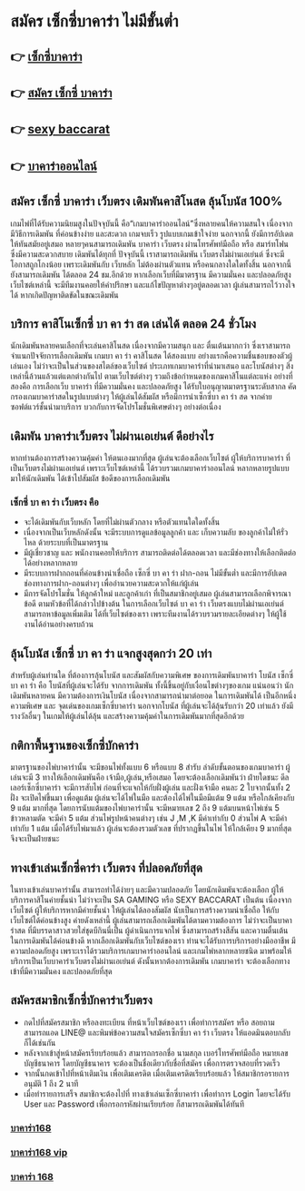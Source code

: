 # สมัคร เซ็กซี่บาคาร่า ไม่มีขั้นต่ำ

## 👉 [เซ็กซี่บาคาร่า](https://bit.ly/3fKDprD)
## 👉 [สมัคร เซ็กซี่ บาคาร่า](https://bit.ly/3fKDprD)
## 👉 [sexy baccarat](https://bit.ly/3fKDprD)
## 👉 [บาคาร่าออนไลน์](https://bit.ly/3fKDprD)

## สมัคร เซ็กซี่ บาคาร่า เว็บตรง เดิมพันคาสิโนสด ลุ้นโบนัส 100%

เกมไพ่ที่ได้รับความนิยมสูงในปัจจุบันนี้ คือ“เกมบาคาร่าออนไลน์”ซึ่งหลายคนให้ความสนใจ เนื่องจากมีวิธีการเดิมพัน ที่ค่อนข้างง่าย และสะดวก เกมจบเร็ว รูปแบบเกมเข้าใจง่าย นอกจากนี้ ยังมีการอัปเดตให้ทันสมัยอยู่เสมอ หลายๆคนสามารถเดิมพัน บาคาร่า เว็บตรง ผ่านโทรศัพท์มือถือ หรือ สมาร์ทโฟน ซึ่งมีความสะดวกสบาย เดิมพันได้ทุกที่ ปัจจุบันนี้ เราสามารถเดิมพัน เว็บตรงไม่ผ่านเอเย่นต์ ซึ่งจะมีโอกาสถูกโกงน้อย เพราะเดิมพันกับ เว็บหลัก ไม่ต้องผ่านตัวแทน หรือคนกลางใดใดทั้งสิ้น นอกจากนี้ ยังสามารถเดิมพัน ได้ตลอด 24 ชม.อีกด้วย หากเลือกเว็บที่มีมาตรฐาน มีความมั่นคง และปลอดภัยสูง เว็บไซต์เหล่านี้ จะมีทีมงานคอยให้คำปรึกษา และแก้ไขปัญหาต่างๆอยู่ตลอดเวลา ผู้เล่นสามารถไว้วางใจได้ หากเกิดปัญหาติดขัดในขณะเดิมพัน

## บริการ คาสิโนเซ็กซี่ บา คา ร่า สด เล่นได้ ตลอด 24 ชั่วโมง

นักเดิมพันหลายคนเลือกที่จะเล่นคาสิโนสด เนื่องจากมีความสนุก และ ตื่นเต้นมากกว่า ซึ่งเราสามารถจำแนกปัจจัยการเลือกเดิมพัน เกมบา คา ร่า คาสิโนสด ได้สองแบบ อย่างแรกคือความชื่นชอบของตัวผู้เล่นเอง ไม่ว่าจะเป็นในส่วนของสไตล์ของเว็บไซต์ ประเภทเกมบาคาร่าที่นำมาเสนอ และโบนัสต่างๆ สิ่งเหล่านี้ล้วนแล้วแต่แตกต่างกันไป ตามเว็บไซต์ต่างๆ รวมถึงข้อกำหนดของเกมคาสิโนแต่ละแห่ง อย่างที่สองคือ การเลือกเว็บ บาคาร่า ที่มีความมั่นคง และปลอดภัยสูง ได้รับใบอนุญาตมาตรฐานระดับสากล คัดกรองเกมบาคาร่าสดในรูปแบบต่างๆ ให้ผู้เล่นได้สัมผัส หรือมีการนำเซ็กซี่บา คา ร่า สด จากค่ายซอฟต์แวร์ชั้นนำมาบริการ บวกกับการจัดโปรโมชั่นพิเศษต่างๆ อย่างต่อเนื่อง

## เดิมพัน บาคาร่าเว็บตรง ไม่ผ่านเอเย่นต์ ดีอย่างไร

หากท่านต้องการสร้างความคุ้มค่า ให้ตนเองมากที่สุด ผู้เล่นจะต้องเลือกเว็บไซต์ ผู้ให้บริการบาคาร่า ที่เป็นเว็บตรงไม่ผ่านเอเย่นต์ เพราะเว็บไซต์เหล่านี้ ได้รวบรวมเกมบาคาร่าออนไลน์ หลากหลายรูปแบบมาให้นักเดิมพัน ได้เข้าไปสัมผัส ข้อดีของการเลือกเดิมพัน

### เซ็กซี่ บา คา ร่า เว็บตรง คือ
- จะได้เดิมพันกับเว็บหลัก โดยที่ไม่ผ่านตัวกลาง หรือตัวแทนใดใดทั้งสิ้น
- เนื่องจากเป็นเว็บหลักดังนั้น จะมีระบบการดูแลข้อมูลลูกค้า และ เก็บความลับ ของลูกค้าไม่ให้รั่วไหล ด้วยระบบที่เป็นมาตรฐาน
- มีผู้เชี่ยวชาญ และ พนักงานคอยให้บริการ สามารถติดต่อได้ตลอดเวลา และมีช่องทางให้เลือกติดต่อได้อย่างหลากหลาย
- มีระบบการฝากถอนที่ค่อนข้างน่าเชื่อถือ เซ็กซี่ บา คา ร่า ฝาก-ถอน ไม่มีขั้นต่ำ และมีการอัปเดตช่องทางการฝาก-ถอนต่างๆ เพื่ออำนวยความสะดวกให้แก่ผู้เล่น
- มีการจัดโปรโมชั่น ให้ลูกค้าใหม่ และลูกค้าเก่า ที่เป็นสมาชิกอยู่เสมอ
ผู้เล่นสามารถเลือกพิจารณาข้อดี ตามหัวข้อที่ได้กล่าวไปข้างต้น ในการเลือกเว็บไซต์ บา คา ร่า เว็บตรงแบบไม่ผ่านเอเย่นต์ สามารถหาข้อมูลเพิ่มเติม ได้ที่เว็บไซต์ของเรา เพราะทีมงานได้รวบรวมรายละเอียดต่างๆ ให้ผู้ใช้งานได้อ่านอย่างครบถ้วน

## ลุ้นโบนัส เซ็กซี่ บา คา ร่า แจกสูงสุดกว่า 20 เท่า

สำหรับผู้เล่นท่านใด ที่ต้องการลุ้นโบนัส และสัมผัสกับความพิเศษ ของการเดิมพันบาคาร่า โบนัส เซ็กซี่ บา คา ร่า คือ โบนัสที่ผู้เล่นจะได้รับ จากการเดิมพัน ทั้งนี้ขึ้นอยู่กับเงื่อนไขต่างๆของเกม แน่นอนว่า นักเดิมพันหลายคน มีความต้องการเงินโบนัส เนื่องจากสามารถนำมาต่อยอด ในการเดิมพันได้ เป็นอีกหนึ่งความพิเศษ และ จุดเด่นของเกมเซ็กซี่บาคาร่า นอกจากโบนัส ที่ผู้เล่นจะได้ลุ้นรับกว่า 20 เท่าแล้ว ยังมีรางวัลอื่นๆ ในเกมให้ผู้เล่นได้ลุ้น และสร้างความคุ้มค่าในการเดิมพันมากที่สุดอีกด้วย

## กติกาพื้นฐานของเซ็กซี่บักคาร่า

มาตรฐานของไพ่บาคาร่านั้น จะมีขอนไพ่ทั้งแบบ 6 หรือแบบ 8 สำรับ ลำดับขั้นตอนของเกมบาคาร่า ผู้เล่นจะมี 3 ทางให้เลือกเดิมพันคือ เจ้ามือ,ผู้เล่น,หรือเสมอ โดยจะต้องเลือกเดิมพันว่า ฝ่ายใดชนะ ดีลเลอร์เซ็กซี่บาคาร่า จะมีการสับไพ่ ก่อนที่จะแจกให้กับฝั่งผู้เล่น และฝั่งเจ้ามือ คนละ 2 ใบจากนั้นทั้ง 2 ฝั่ง จะเปิดไพ่ขึ้นมา เพื่อดูแต้ม  ผู้เล่นจะได้ไพ่ในมือ และต้องได้ไพ่ในมือมีแต้ม 9 แต้ม หรือใกล้เคียงกับ 9 แต้ม มากที่สุด โดยการนับแต้มของไพ่บาคาร่านั้น จะมีหมายเลข 2 ถึง 9 แต้มบนหน้าไพ่เช่น 5 ข้าวหลามตัด จะมีค่า 5 แต้ม ส่วนไพ่รูปหน้าคนต่างๆ เช่น J ,M ,K มีค่าเท่ากับ 0 ส่วนไพ่ A จะมีค่าเท่ากับ 1 แต้ม เมื่อได้รับไพ่มาแล้ว ผู้เล่นจะต้องรวมตัวเลข ที่ปรากฏขึ้นในไพ่ ให้ใกล้เคียง 9 มากที่สุดจึงจะเป็นฝ่ายชนะ


## ทางเข้าเล่นเซ็กซี่คาร่า เว็บตรง ที่ปลอดภัยที่สุด

ในทางเข้าเล่นบาคาร่านั้น สามารถทำได้ง่ายๆ และมีความปลอดภัย โดยนักเดิมพันจะต้องเลือก ผู้ให้บริการคาสิโนค่ายชั้นนำ ไม่ว่าจะเป็น SA GAMING หรือ SEXY BACCARAT เป็นต้น เนื่องจากเว็บไซต์ ผู้ให้บริการหากมีค่ายชั้นนำ ให้ผู้เล่นได้ลองสัมผัส นับเป็นการสร้างความน่าเชื่อถือ ให้กับเว็บไซต์ได้ค่อนข้างสูง ค่ายดังเหล่านี้ ผู้เล่นสามารถเลือกเดิมพันได้ตามความต้องการ ไม่ว่าจะเป็นบาคาร่าสด ที่มีบรรดาสาวสวยใส่ชุดบีกินนี่เป็น ผู้ดำเนินการแจกไพ่ ซึ่งสามารถสร้างสีสัน และความตื่นเต้น ในการเดิมพันได้ค่อนข้างดี หากเลือกเดิมพันกับเว็บไซต์ของเรา ท่านจะได้รับการบริการอย่างมืออาชีพ มีความปลอดภัยสูง เพราะเราได้รวมบริการเกมบาคาร่าออนไลน์ และเกมไพ่หลากหลายชนิด มาพร้อมให้บริการเป็นเว็บบาคาร่าเว็บตรงไม่ผ่านเอเย่นต์ ดังนั้นหากต้องการเดิมพัน เกมบาคาร่า จะต้องเลือกทางเข้าที่มีความมั่นคง และปลอดภัยที่สุด

## สมัครสมาชิกเซ็กซี่บักคาร่าเว็บตรง

- กดไปที่สมัครสมาชิก หรือลงทะเบียน ที่หน้าเว็บไซต์ของเรา เพื่อทำการสมัคร หรือ สอยถาม สามารถแอด LINE@ และพิมพ์ข้อความสนใจสมัครเซ็กซี่บา คา ร่า เว็บตรง ให้แอดมินตอบกลับก็ได้เช่นกัน
- หลังจากเข้าสู่หน้าสมัครเรียบร้อยแล้ว สามารถกรอกชื่อ นามสกุล เบอร์โทรศัพท์มือถือ หมายเลขบัญชีธนาคาร โดยบัญชีธนาคาร จะต้องเป็นชื่อเดียวกับชื่อที่สมัคร เพื่อการตรวจสอบที่รวดเร็ว
- จากนั้นกดเข้าไปที่หน้าเติมเงิน เพื่อเติมเครดิต เมื่อเติมเครดิตเรียบร้อยแล้ว ให้สมาชิกรอรายการอนุมัติ 1 ถึง 2 นาที
- เมื่อทำรายการเสร็จ สมาชิกจะต้องไปที่ ทางเข้าเล่นเซ็กซี่บาคาร่า เพื่อทำการ  Login โดยจะได้รับ User และ Password เพื่อกรอกรหัสผ่านเรียบร้อย ก็สามารถเดิมพันได้ทันที


### [บาคาร่า168](https://atom.io/packages/%E0%B8%9A%E0%B8%B2%E0%B8%84%E0%B8%B2%E0%B8%A3%E0%B9%88%E0%B8%B2168%20%E0%B8%AA%E0%B8%A1%E0%B8%B1%E0%B8%84%E0%B8%A3%E0%B8%9A%E0%B8%B2%E0%B8%84%E0%B8%B2%E0%B8%A3%E0%B9%88%E0%B8%B2%E0%B8%9F%E0%B8%A3%E0%B8%B5)

### [บาคาร่า168 vip](https://atom.io/themes/%E0%B8%9A%E0%B8%B2%E0%B8%84%E0%B8%B2%E0%B8%A3%E0%B9%88%E0%B8%B2168%20vip%20%E0%B8%97%E0%B8%B2%E0%B8%87%E0%B9%80%E0%B8%82%E0%B9%89%E0%B8%B2%E0%B9%80%E0%B8%A5%E0%B9%88%E0%B8%99)

### [บาคาร่า 168](https://atom.io/themes/%E0%B8%9A%E0%B8%B2%E0%B8%84%E0%B8%B2%E0%B8%A3%E0%B9%88%E0%B8%B2%20168%20%E0%B8%84%E0%B8%B2%E0%B8%AA%E0%B8%B4%E0%B9%82%E0%B8%99%E0%B8%AD%E0%B8%AD%E0%B8%99%E0%B9%84%E0%B8%A5%E0%B8%99%E0%B9%8C%20%E0%B8%AD%E0%B8%B1%E0%B8%99%E0%B8%94%E0%B8%B1%E0%B8%9A%201)
